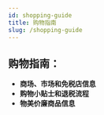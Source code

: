 ```yaml
---
id: shopping-guide
title: 购物指南
slug: /shopping-guide
---
```


## 购物指南：

- **商场、市场和免税店信息**
- **购物小贴士和退税流程**
- **物美价廉商品信息**


